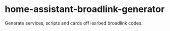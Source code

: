 # home-assistant-broadlink-generator
Generate services, scripts and cards off learbed broadlink codes.
